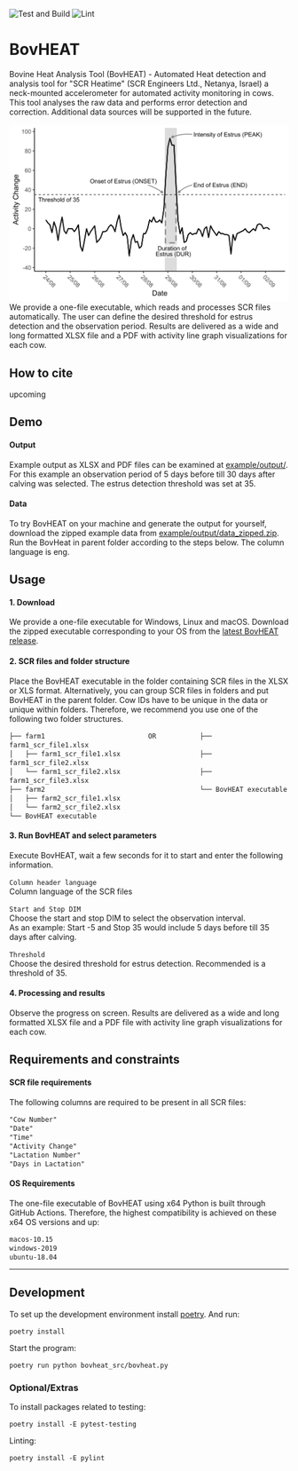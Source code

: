 ![Test and Build](https://github.com/bovheat/bovheat/workflows/Test%20and%20Build/badge.svg)
![Lint](https://github.com/bovheat/bovheat/workflows/Lint/badge.svg)
# BovHEAT

Bovine Heat Analysis Tool (BovHEAT) - Automated Heat detection and analysis tool for "SCR Heatime"
(SCR Engineers Ltd., Netanya, Israel) a neck-mounted accelerometer for automated activity monitoring in cows.
This tool analyses the raw data and performs error detection and correction. Additional data sources will be
supported in the future.

<img src="docs/img/2020-05-15_heat_example_6.png" width="600" alt="Heat Example Image"> <br>
We provide a one-file executable, which reads and processes SCR files automatically. 
The user can define the desired threshold for estrus detection and the observation period. 
Results are delivered as a wide and long formatted XLSX file and a PDF with activity line graph 
visualizations for each cow.

## How to cite
upcoming

## Demo

#### Output 
Example output as XLSX and PDF files can be examined at [example/output/](example/output/).
For this example an observation period of 5 days before till 30 days after calving was selected.
The estrus detection threshold was set at 35.
#### Data
To try BovHEAT on your machine and generate the output for yourself, download the zipped example data
 from [example/output/data_zipped.zip](example/data/data_zipped.zip).
Run the BovHeat in parent folder according to the steps below. The column language is eng.

## Usage

#### 1. Download
We provide a one-file executable for Windows, Linux and macOS.
Download the zipped executable corresponding to your OS from the [latest BovHEAT release](https://github.com/bovheat/bovheat/releases/latest). 
#### 2. SCR files and folder structure
Place the BovHEAT executable in the folder containing SCR files in the XLSX or XLS format.
Alternatively, you can group SCR files in folders and put BovHEAT in the parent folder.
Cow IDs have to be unique in the data or unique within folders.
Therefore, we recommend you use one of the following two folder structures.
```
├── farm1                          OR           ├── farm1_scr_file1.xlsx 
│   ├── farm1_scr_file1.xlsx                    ├── farm1_scr_file2.xlsx 
│   └── farm1_scr_file2.xlsx                    ├── farm1_scr_file3.xlsx 
├── farm2                                       └── BovHEAT executable 
│   ├── farm2_scr_file1.xlsx    
│   └── farm2_scr_file2.xlsx    
└── BovHEAT executable         
```
#### 3. Run BovHEAT and select parameters
Execute BovHEAT, wait a few seconds for it to start and enter the following information.

`Column header language`  
Column language of the SCR files  

`Start and Stop DIM`  
Choose the start and stop DIM to select the observation interval.  
 As an example: Start -5 and Stop 35 would include 5 days before till 35 days after calving.  

`Threshold`  
Choose the desired threshold for estrus detection. Recommended is a threshold of 35.  


#### 4. Processing and results
Observe the progress on screen. Results are delivered as a wide and long formatted XLSX file and
a PDF file with activity line graph visualizations for each cow.

## Requirements and constraints

#### SCR file requirements
The following columns are required to be present in all SCR files:
```
"Cow Number"
"Date"
"Time"
"Activity Change"
"Lactation Number"
"Days in Lactation"
```

#### OS Requirements 
The one-file executable of BovHEAT using x64 Python is built through GitHub Actions.
Therefore, the highest compatibility is achieved on these x64 OS versions and up:
```
macos-10.15
windows-2019
ubuntu-18.04
```


---


## Development
To set up the development environment install [poetry](https://python-poetry.org/). And run:
```
poetry install
```

Start the program:
```
poetry run python bovheat_src/bovheat.py
```

### Optional/Extras
To install packages related to testing:
```
poetry install -E pytest-testing
```
Linting:
```
poetry install -E pylint
```